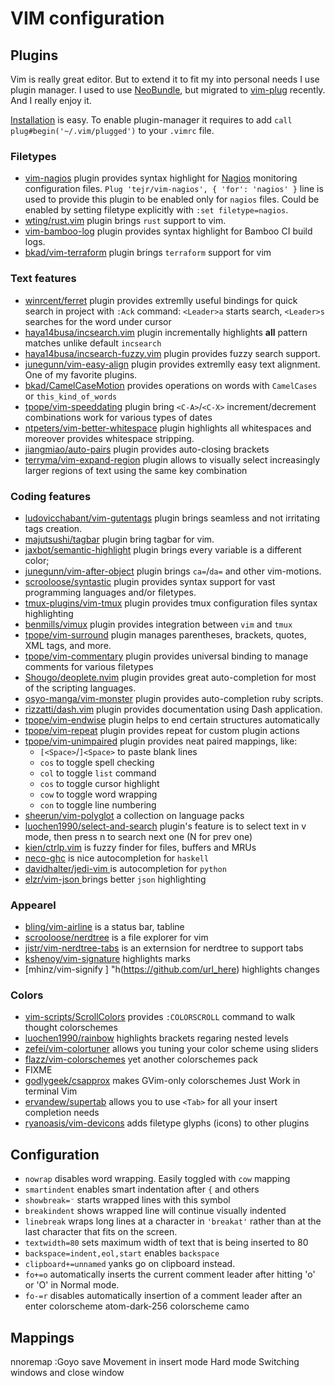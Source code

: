 VIM configuration
=================

## Plugins

Vim is really great editor. But to extend it to fit my into personal needs I
use plugin manager. I used to use [NeoBundle](https://github.com/Shougo/neobundle.vim),
but migrated to [vim-plug](https://github.com/junegunn/vim-plug) recently.
And I really enjoy it.

[Installation](https://github.com/junegunn/vim-plug#installation) is easy.
To enable plugin-manager it requires to add `call plug#begin('~/.vim/plugged')` to your `.vimrc` file.



### Filetypes

- [vim-nagios](https://github.com/tejr/vim-nagios) plugin provides syntax
  highlight for [Nagios](https://www.nagios.org/) monitoring configuration
  files. `Plug 'tejr/vim-nagios', { 'for': 'nagios' }` line is used to provide
  this plugin to be enabled only for `nagios` files. Could be enabled by
  setting filetype explicitly with `:set filetype=nagios`.
- [wting/rust.vim](https://github.com/wting/rust.vim) plugin brings `rust`
  support to vim.
- [vim-bamboo-log](https://github.com/Valiev/vim-bamboo-log) plugin provides
  syntax highlight for Bamboo CI build logs.
- [bkad/vim-terraform](https://github.com/bkad/vim-terraform) plugin brings
  `terraform` support for vim


### Text features

- [winrcent/ferret](https://github.com/wincent/ferret) plugin provides
  extremlly useful bindings for quick search in project with `:Ack`
  command: `<Leader>a` starts search, `<Leader>s` searches for the word under
  cursor
- [haya14busa/incsearch.vim](https://github.com/haya14busa/incsearch.vim)
  plugin incrementally highlights **all** pattern matches unlike
  default `incsearch`
- [haya14busa/incsearch-fuzzy.vim](https://github.com/haya14busa/incsearch-fuzzy.vim)
  plugin provides fuzzy search support.
- [junegunn/vim-easy-align](https://github.com/junegunn/vim-easy-align) plugin
  provides extremlly easy text alignment. One of my favorite plugins.
- [bkad/CamelCaseMotion](https://github.com/bkad/CamelCaseMotion) provides
  operations on words with `CamelCases` or `this_kind_of_words`
- [tpope/vim-speeddating](https://github.com/tpope/vim-speeddating) plugin
  bring `<C-A>`/`<C-X>` increment/decrement combinations work for various
  types of dates
- [ntpeters/vim-better-whitespace](https://github.com/ntpeters/vim-better-whitespace)
  plugin highlights all whitespaces and moreover provides whitespace stripping.
- [jiangmiao/auto-pairs](https://github.com/jiangmiao/auto-pairs) plugin
  provides auto-closing brackets
- [terryma/vim-expand-region](https://github.com/erryma/vim-expand-region) plugin allows
  to visually select increasingly larger regions of text using the same key
  combination


### Coding features

- [ludovicchabant/vim-gutentags](https://github.com/ludovicchabant/vim-gutentags) plugin
  brings seamless and not irritating tags creation.
- [majutsushi/tagbar](https://github.com/majutsushi/tagbar) plugin bring
  tagbar for vim.
- [jaxbot/semantic-highlight](https://github.com/jaxbot/semantic-highlight.vim) plugin brings
  every variable is a different color;
- [junegunn/vim-after-object](https://github.com/junegunn/vim-after-object)
  plugin brings `ca=`/`da=` and other vim-motions.
- [scrooloose/syntastic](https://github.com/scrooloose/syntastic) plugin
  provides syntax support for vast programming languages and/or filetypes.
- [tmux-plugins/vim-tmux](https://github.com/tmux-plugins/vim-tmux) plugin
  provides tmux configuration files syntax highlighting
- [benmills/vimux](https://github.com/benmills/vimux) plugin provides
  integration between `vim` and `tmux`
- [tpope/vim-surround](https://github.com/tpope/vim-surround) plugin manages
  parentheses, brackets, quotes, XML tags, and more.
- [tpope/vim-commentary](https://github.com/tpope/vim-commentary) plugin
  provides universal binding to manage comments for various filetypes
- [Shougo/deoplete.nvim](https://github.com/Shougo/deoplete.nvim) plugin
  provides great auto-completion for most of the scripting languages.
- [osyo-manga/vim-monster](https://github.com/osyo-manga/vim-monster) plugin
  provides auto-completion ruby scripts.
- [rizzatti/dash.vim](https://github.com/rizzatti/dash.vim) plugin
  provides documentation using Dash application.
- [tpope/vim-endwise](https://github.com/tpope/vim-endwise) plugin helps to end
  certain structures automatically
- [tpope/vim-repeat](https://github.com/tpope/vim-repeat) plugin provides
  repeat for custom plugin actions
- [tpope/vim-unimpaired](https://github.com/url_here) plugin provides neat
  paired mappings, like:
    * `[<Space>`/`]<Space>` to paste blank lines
    * `cos` to toggle spell checking
    * `col` to toggle `list` command
    * `cos` to toggle cursor highlight
    * `cow` to toggle word wrapping
    * `con` to toggle line numbering
- [sheerun/vim-polyglot](https://github.com/sheerun/vim-polyglot) a collection
  on language packs
- [luochen1990/select-and-search](https://github.com/luochen1990/select-and-search)
  plugin's feature is to select text in v mode, then press n to search next one
  (N for prev one)
- [kien/ctrlp.vim](https://github.com/kien/ctrlp.vim) is fuzzy finder for
  files, buffers and MRUs
- [neco-ghc](https://github.com/eagletmt/neco-ghc) is nice autocompletion for
  `haskell`
- [davidhalter/jedi-vim ](https://github.com/davidhalter/jedi-vim) is
  autocompletion for `python`
- [elzr/vim-json ](https://github.com/elzr/vim-json) brings better `json`
  highlighting


### Appearel

- [bling/vim-airline](https://github.com/bling/vim-airline) is a status bar, tabline
- [scrooloose/nerdtree](https://github.com/scrooloose/nerdtree) is a file
  explorer for vim
- [jistr/vim-nerdtree-tabs](https://github.com/jistr/vim-nerdtree-tabs) is an
  externsion for nerdtree to support tabs
- [kshenoy/vim-signature](https://github.com/kshenoy/vim-signature) highlights
  marks
- [mhinz/vim-signify ] "h(https://github.com/url_here) highlights changes


### Colors

- [vim-scripts/ScrollColors](https://github.com/vim-scripts/ScrollColors) provides
  `:COLORSCROLL` command to walk thought colorschemes
- [luochen1990/rainbow](https://github.com/luochen1990/rainbow) highlights
  brackets regaring nested levels
- [zefei/vim-colortuner](https://github.com/zefei/vim-colortuner) allows you
  tuning your color scheme using sliders
- [flazz/vim-colorschemes](https://github.com/flazz/vim-colorschemes) yet
  another colorschemes pack
- FIXME
- [godlygeek/csapprox](https://github.com/url_here) makes GVim-only
  colorschemes Just Work in terminal Vim
- [ervandew/supertab](https://github.com/ervandew/supertab) allows you to use
  `<Tab>` for all your insert completion needs
- [ryanoasis/vim-devicons](https://github.com/ryanoasis/vim-devicons) adds
  filetype glyphs (icons) to other plugins

## Configuration


- `nowrap` disables word wrapping. Easily toggled with `cow` mapping
- `smartindent` enables smart indentation after `{` and others
- `showbreak=⁻` starts wrapped lines with this symbol
- `breakindent` shows wrapped line will continue visually indented
- `linebreak` wraps long lines at a character in `'breakat'`
   rather than at the last character that fits on the screen.
- `textwidth=80` sets maximum width of text that is being inserted to 80
- `backspace=indent,eol,start` enables `backspace`
- `clipboard+=unnamed` yanks go on clipboard instead.
- `fo+=o` automatically inserts the current comment leader after hitting 'o' or 'O' in Normal mode.
- `fo-=r` disables automatically insertion of a comment leader after an enter
colorscheme atom-dark-256
colorscheme camo

## Mappings
nnoremap <Leader><Leader> :Goyo<CR>
save
Movement in insert mode
Hard mode
Switching windows and close window
